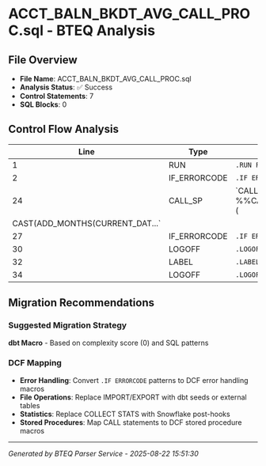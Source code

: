 # ACCT_BALN_BKDT_AVG_CALL_PROC.sql - BTEQ Analysis

## File Overview
- **File Name**: ACCT_BALN_BKDT_AVG_CALL_PROC.sql
- **Analysis Status**: ✅ Success
- **Control Statements**: 7
- **SQL Blocks**: 0

## Control Flow Analysis

| Line | Type | Statement |
|------|------|-----------|
| 1 | RUN | `.RUN FILE=%%BTEQ_LOGON_SCRIPT%%` |
| 2 | IF_ERRORCODE | `.IF ERRORCODE <> 0 THEN .GOTO EXITERR` |
| 24 | CALL_SP | `CALL %%CAD_PROD_MACRO%%.SP_CALC_AVRG_DAY_BALN_BKDT (
CAST(ADD_MONTHS(CURRENT_DAT...` |
| 27 | IF_ERRORCODE | `.IF ERRORCODE <> 0 THEN .GOTO EXITERR` |
| 30 | LOGOFF | `.LOGOFF` |
| 32 | LABEL | `.LABEL EXITERR` |
| 34 | LOGOFF | `.LOGOFF` |
## Migration Recommendations

### Suggested Migration Strategy
**dbt Macro** - Based on complexity score (0) and SQL patterns

### DCF Mapping
- **Error Handling**: Convert `.IF ERRORCODE` patterns to DCF error handling macros
- **File Operations**: Replace IMPORT/EXPORT with dbt seeds or external tables
- **Statistics**: Replace COLLECT STATS with Snowflake post-hooks
- **Stored Procedures**: Map CALL statements to DCF stored procedure macros

---

*Generated by BTEQ Parser Service - 2025-08-22 15:51:30*
